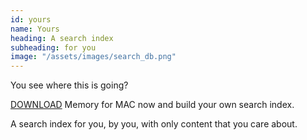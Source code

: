 ```yaml
---
id: yours
name: Yours
heading: A search index
subheading: for you
image: "/assets/images/search_db.png"
---
```

You see where this is going?

[DOWNLOAD](https://memory-app-dist.s3-us-west-2.amazonaws.com/Memory-0.0.44.dmg) Memory for MAC now and build your own search index. 

A search index for you, by you, with only content that you care about. 
